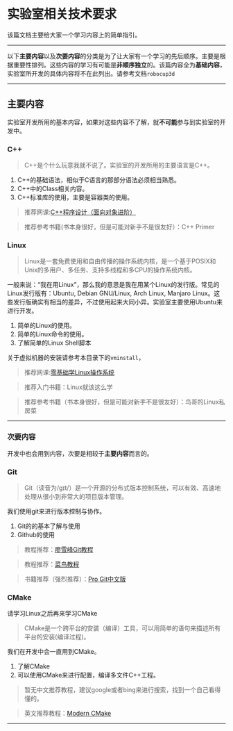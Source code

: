 # 实验室相关技术要求

该篇文档主要给大家一个学习内容上的简单指引。

---

以下**主要内容**以及**次要内容**的分类是为了让大家有一个学习的先后顺序。主要是根据重要性排列。这些内容的学习有可能是**非顺序独立**的。该篇内容全为**基础内容**，实验室所开发的具体内容将不在此列出。请参考文档`robocup3d`

---

## 主要内容

实验室开发所用的基本内容，如果对这些内容不了解，就**不可能**参与到实验室的开发中。

### C++

> C++是个什么玩意我就不说了。实验室的开发所用的主要语言是C++。

1. C++的基础语法，相似于C语言的那部分语法必须相当熟悉。
2. C++中的Class相关内容。
3. C++标准库的使用，主要是容器类的使用。

> 推荐网课:[C++程序设计（面向对象进阶）](https://www.icourse163.org/course/BUPT-1003564002)

> 推荐参考书籍(书本身很好，但是可能对新手不是很友好）：C++ Primer

### Linux

> Linux是一套免费使用和自由传播的操作系统内核，是一个基于POSIX和Unix的多用户、多任务、支持多线程和多CPU的操作系统内核。

一般来说：“我在用Linux”，那么我的意思是我在用某个Linux的发行版。常见的Linux发行版有：Ubuntu, Debian GNU/Linux, Arch Linux, Manjaro Linux。这些发行版确实有相当的差异，不过使用起来大同小异。实验室主要使用Ubuntu来进行开发。

1. 简单的Linux的使用。
2. 简单的Linux命令的使用。
3. 了解简单的Linux Shell脚本

关于虚拟机器的安装请参考本目录下的`vminstall`，

> 推荐网课:[零基础学Linux操作系统](https://www.icourse163.org/course/CCZU-1449599161)

> 推荐入门书籍：Linux就该这么学

> 推荐参考书籍（书本身很好，但是可能对新手不是很友好）：鸟哥的Linux私房菜
---

### 次要内容

开发中也会用到内容，次要是相较于**主要内容**而言的。

### Git

> Git（读音为/gɪt/）是一个开源的分布式版本控制系统，可以有效、高速地处理从很小到非常大的项目版本管理。

我们使用git来进行版本控制与协作。

1. Git的的基本了解与使用
2. Github的使用

> 教程推荐：[廖雪峰Git教程](https://www.liaoxuefeng.com/wiki/896043488029600)

> 教程推荐：[菜鸟教程](https://www.runoob.com/git/git-tutorial.html)

> 书籍推荐（强烈推荐）：[Pro Git中文版](https://gitee.com/progit/)

### CMake

请学习Linux之后再来学习CMake

> CMake是一个跨平台的安装（编译）工具，可以用简单的语句来描述所有平台的安装(编译过程)。

我们在开发中会一直用到CMake。

1. 了解CMake
2. 可以使用CMake来进行配置，编译多文件C++工程。

> 暂无中文推荐教程，建议google或者bing来进行搜索，找到一个自己看得懂的。

> 英文推荐教程：[Modern CMake](https://cliutils.gitlab.io/modern-cmake/)

---
